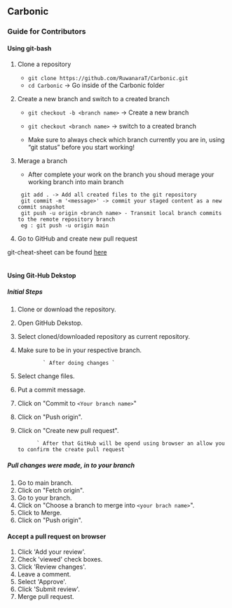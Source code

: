                
## Carbonic

### Guide for Contributors


#### Using git-bash

1. Clone a repository<br>
   * `git clone https://github.com/RuwanaraT/Carbonic.git`<br>
   * `cd Carbonic` -> Go inside of the Carbonic folder 

2. Create a new branch and switch to a created branch <br>
   * `git checkout -b <branch name>` -> Create a new branch <br>
   * `git checkout <branch name>` -> switch to a created branch

   * Make sure to always check which branch currently you are in, using “git status” before you start working!


3. Merage a branch <br>

   * After complete your work on the branch you shoud merage your working branch into main branch

   ```
    git add . -> Add all created files to the git repository
    git commit -m '<message>' -> commit your staged content as a new commit snapshot
    git push -u origin <branch name> - Transmit local branch commits to the remote repository branch
    eg : git push -u origin main
    ```
4. Go to GitHub and create new pull request

git-cheat-sheet can be found [here](https://education.github.com/git-cheat-sheet-education.pdf) <br><br>

#### Using Git-Hub Dekstop 

##### Initial Steps 

1. Clone or download the repository.
2. Open GitHub Dekstop.
2. Select cloned/downloaded repository as current repository.
3. Make sure to be in your respective branch.

               ` After doing changes `

4. Select change files.
5. Put a commit message.
7. Click on "Commit to `<Your branch name>`"
8. Click on "Push origin".
9. Click on "Create new pull request".

             ` After that GitHub will be opend using browser an allow you to confirm the create pull request `


##### Pull changes were made, in to your branch 

1. Go to main branch.
2. Click on "Fetch origin".
3. Go to your branch.
4. Click on "Choose a branch to merge into `<your brach name>`".
5. Click to Merge.
6. Click on "Push origin".
 

#### Accept a pull request on browser 


1. Click 'Add your review'.
2. Check 'viewed' check boxes.
3. Click 'Review changes'.
4. Leave a comment.
5. Select 'Approve'.
6. Click 'Submit review'.
7. Merge pull request.
